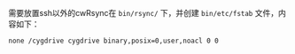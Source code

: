 需要放置ssh以外的cwRsync在 `bin/rsync/` 下，并创建 `bin/etc/fstab` 文件，内容如下：

`none /cygdrive cygdrive binary,posix=0,user,noacl 0 0`